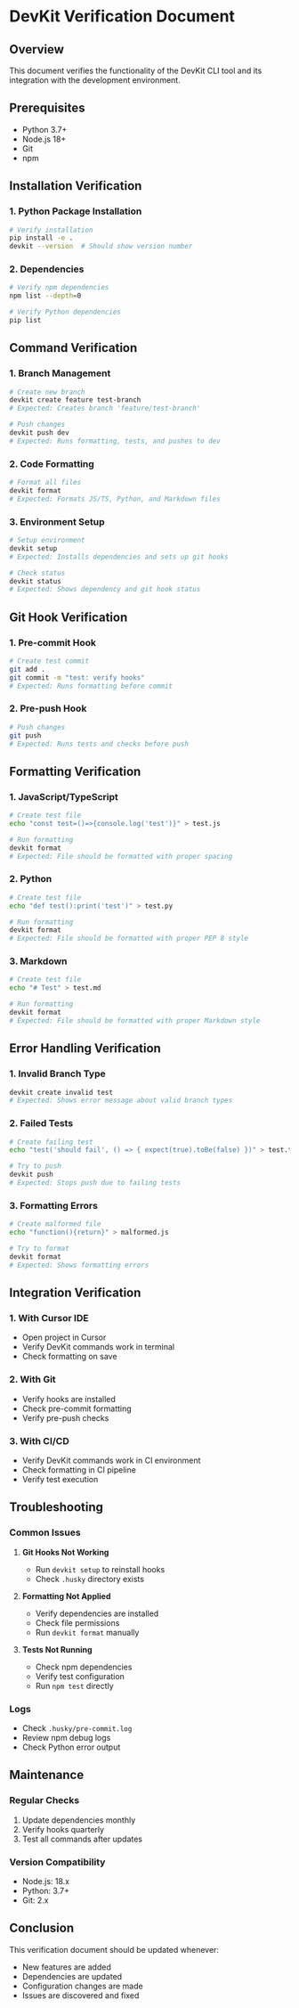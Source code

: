 # DevKit Verification Document

## Overview

This document verifies the functionality of the DevKit CLI tool and its integration with the development environment.

## Prerequisites

- Python 3.7+
- Node.js 18+
- Git
- npm

## Installation Verification

### 1. Python Package Installation

```bash
# Verify installation
pip install -e .
devkit --version  # Should show version number
```

### 2. Dependencies

```bash
# Verify npm dependencies
npm list --depth=0

# Verify Python dependencies
pip list
```

## Command Verification

### 1. Branch Management

```bash
# Create new branch
devkit create feature test-branch
# Expected: Creates branch 'feature/test-branch'

# Push changes
devkit push dev
# Expected: Runs formatting, tests, and pushes to dev
```

### 2. Code Formatting

```bash
# Format all files
devkit format
# Expected: Formats JS/TS, Python, and Markdown files
```

### 3. Environment Setup

```bash
# Setup environment
devkit setup
# Expected: Installs dependencies and sets up git hooks

# Check status
devkit status
# Expected: Shows dependency and git hook status
```

## Git Hook Verification

### 1. Pre-commit Hook

```bash
# Create test commit
git add .
git commit -m "test: verify hooks"
# Expected: Runs formatting before commit
```

### 2. Pre-push Hook

```bash
# Push changes
git push
# Expected: Runs tests and checks before push
```

## Formatting Verification

### 1. JavaScript/TypeScript

```bash
# Create test file
echo "const test=()=>{console.log('test')}" > test.js

# Run formatting
devkit format
# Expected: File should be formatted with proper spacing
```

### 2. Python

```bash
# Create test file
echo "def test():print('test')" > test.py

# Run formatting
devkit format
# Expected: File should be formatted with proper PEP 8 style
```

### 3. Markdown

```bash
# Create test file
echo "# Test" > test.md

# Run formatting
devkit format
# Expected: File should be formatted with proper Markdown style
```

## Error Handling Verification

### 1. Invalid Branch Type

```bash
devkit create invalid test
# Expected: Shows error message about valid branch types
```

### 2. Failed Tests

```bash
# Create failing test
echo "test('should fail', () => { expect(true).toBe(false) })" > test.test.js

# Try to push
devkit push
# Expected: Stops push due to failing tests
```

### 3. Formatting Errors

```bash
# Create malformed file
echo "function(){return}" > malformed.js

# Try to format
devkit format
# Expected: Shows formatting errors
```

## Integration Verification

### 1. With Cursor IDE

- Open project in Cursor
- Verify DevKit commands work in terminal
- Check formatting on save

### 2. With Git

- Verify hooks are installed
- Check pre-commit formatting
- Verify pre-push checks

### 3. With CI/CD

- Verify DevKit commands work in CI environment
- Check formatting in CI pipeline
- Verify test execution

## Troubleshooting

### Common Issues

1. **Git Hooks Not Working**

   - Run `devkit setup` to reinstall hooks
   - Check `.husky` directory exists

2. **Formatting Not Applied**

   - Verify dependencies are installed
   - Check file permissions
   - Run `devkit format` manually

3. **Tests Not Running**
   - Check npm dependencies
   - Verify test configuration
   - Run `npm test` directly

### Logs

- Check `.husky/pre-commit.log`
- Review npm debug logs
- Check Python error output

## Maintenance

### Regular Checks

1. Update dependencies monthly
2. Verify hooks quarterly
3. Test all commands after updates

### Version Compatibility

- Node.js: 18.x
- Python: 3.7+
- Git: 2.x

## Conclusion

This verification document should be updated whenever:

- New features are added
- Dependencies are updated
- Configuration changes are made
- Issues are discovered and fixed
